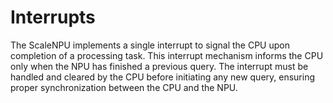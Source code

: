# Interrupts

The ScaleNPU implements a single interrupt to signal the CPU upon completion of a processing task. 
This interrupt mechanism informs the CPU only when the NPU has finished a previous query.
The interrupt must be handled and cleared by the CPU before initiating any new query, ensuring proper synchronization between the CPU and the NPU.